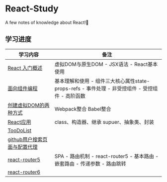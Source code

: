 # React-Study
A few notes of knowledge about React!🥳

## 学习进度

学习内容  | 备注
-----  | ---
[React 入门概述](https://github.com/Trumen1219/React-Study/tree/1-Introduction-to-React/README.md) |	虚拟DOM与原生DOM - JSX语法 - React基本使用	
[面向组件编程](https://github.com/Trumen1219/React-Study/tree/2-Component-oriented-programming/README.md)	| 基本理解和使用 - 组件三大核心属性state-props-refs - 事件处理 - 非受控组件 - 受控组件 - 高阶函数
[创建虚拟DOM的两种方式](https://github.com/Trumen1219/React-Study/tree/3-Virtual-DOM/README.md) | Webpack整合 Babel整合
[React应用](https://github.com/Trumen1219/React-Study/tree/4-React-apply/README.md) | class、构造器、继承 supuer、抽象类、封装
[TooDoList](https://github.com/Trumen1219/React-Study/tree/5-ToDoList/README.md)	| 
[github用户搜索页面与配置代理](https://github.com/Trumen1219/React-Study/tree/6-github-proxy/README.md)	| 
[react-router5](https://github.com/Trumen1219/React-Study/tree/7-router/README.md) | SPA - 路由机制 - react-router5 - 基本路由 - 嵌套路由 - 传递参数 - 路由跳转
[react-router6](https://github.com/Trumen1219/React-Study/tree/7-router/README.md) | 
